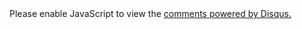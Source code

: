 <!-- JiaThis Button BEGIN -->
<div class="jiathis_style_32x32">
<a class="jiathis_button_weixin"></a>
<a class="jiathis_button_tsina"></a>
<a class="jiathis_button_linkedin"></a>
<a class="jiathis_button_fb"></a>
<a class="jiathis_button_twitter"></a>
<a class="jiathis_button_googleplus"></a>
<a href="http://www.jiathis.com/share" class="jiathis jiathis_txt jiathis_separator jtico jtico_jiathis" target="_blank"></a>
<a class="jiathis_counter_style"></a>
</div>
<script type="text/javascript" >
var jiathis_config={
	summary:"",
	shortUrl:false,
	hideMore:false
}
</script>
<script type="text/javascript" src="http://v3.jiathis.com/code/jia.js" charset="utf-8"></script>
<!-- JiaThis Button END -->

<section class="comment">
<div id="disqus_thread"></div>
<script type="text/javascript">
    /* * * CONFIGURATION VARIABLES: EDIT BEFORE PASTING INTO YOUR WEBPAGE * * */
    var disqus_shortname = 'yangoliver'; // required: replace example with your forum shortname
    var disqus_url = '{{ site.url }}{{ page.url | remove:'index.html' }}';
    /* * * DON'T EDIT BELOW THIS LINE * * */
    (function() {
        var dsq = document.createElement('script'); dsq.type = 'text/javascript'; dsq.async = true;
        dsq.src = 'http://' + disqus_shortname + '.disqus.com/embed.js';
        (document.getElementsByTagName('head')[0] || document.getElementsByTagName('body')[0]).appendChild(dsq);
    })();
</script>
<noscript>Please enable JavaScript to view the <a href="http://disqus.com/?ref_noscript">comments powered by Disqus.</a></noscript>
</section>

